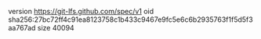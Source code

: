 version https://git-lfs.github.com/spec/v1
oid sha256:27bc72ff4c91ea8123758c1b433c9467e9fc5e6c6b2935763f1f5d5f3aa767ad
size 40094
